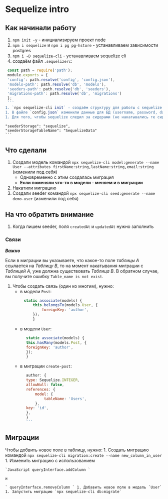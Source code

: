 # Sequelize intro

## Как начинали работу

   1.  `npm init -y` - инициализируем проект node
   1. `npm i sequelize` и `npm i pg pg-hstore` - устанавливаем зависимости postgres
   1. `npm i -D sequelize-cli` - устанавливаем sequelize cli
   1. создаём файл `.sequelizerc`:
   ```Javascript
    const path = require('path');
    module.exports = {
    'config': path.resolve('config', 'config.json'),
    'models-path': path.resolve('db', 'models'),
    'seeders-path': path.resolve('db', 'seeders'),
    'migrations-path': path.resolve('db', 'migrations')
    };
    ```
   1. `npx sequelize-cli init` - создаём структуру для работы с sequelize
   1. В файле `config.json` изменили данные для БД (username, password, database, dialect) на свои
   1. Для того, чтобы sequelize следил за сидерами (не накатывались те сидеры, которые уже были добавлены в БД, аналогично миграциям),в файл `config.json` добавили строчки
   ```
    "seederStorage": "sequelize",
    "seederStorageTableName": "SequelizeData"
    ```


## Что сделали

   1. Создали модель командой `npx sequelize-cli model:generate --name User --attributes firstName:string,lastName:string,email:string` (изменили под себя)
        - Одновременно с этим создалась миграция
        - **Если поменяли что-то в модели - меняем и в миграции**
   1. Накатили миграцию
   1. Создали seeder командой `npx sequelize-cli seed:generate --name demo-user` (изменили под себя)

## На что обратить внимание

   1. Когда пишем seeder, поля `createdAt` и `updatedAt` нужно заполнить
### Связи

***Важно***

Если в миграции вы указываете, что какое-то поле *таблицы А* ссылается на *Таблицу В*, то на момент накатывания миграции с *Таблицей А*, уже должна существовать *Таблица В*. В обратном случае, вы получите ошибку `Table_name is not exist`.


   1. Чтобы создать связь (один ко многим), нужно:
       - в модели `Post`:
        ```JavaScript
             static associate(models) {
                 this.belongsTo(models.User, {
                     foreignKey: 'author',
                 });
                 }
      ```
        - в модели `User`:
      ```JavaScript
            static associate(models) {
            this.hasMany(models.Post, {
            foreignKey: 'author',
            });
            }
         ```
        - в миграции `create-post`:
      ```JavaScript
            author: {
            type: Sequelize.INTEGER,
            allowNull: false,
            references: {
                model: {
                    tableName: 'Users',
                },
            key: 'id',
            },
            }
            ```

## Миграции

Чтобы добвить новое поле в таблицу, нужно: 
    1. Создать миграцию командой `npx sequelize-cli migration:create --name new_column_in_user` 1. Изменить миграцию с использованием

    `JavaScript queryInterface.addColumn `

    и

    ` queryInterface.removeColumn ` 1. Добавить новое поле в модель `User` 1. Запустить миграцию `npx sequelize-cli db:migrate`
